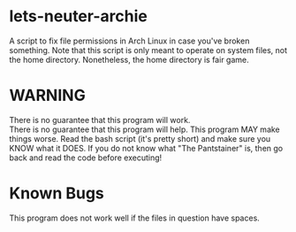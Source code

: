 # lets-neuter-archie
A script to fix file permissions in Arch Linux in case you've broken something.  Note that this script is only meant to operate on system files, not the home directory.  Nonetheless, the home directory is fair game.  

# WARNING
There is no guarantee that this program will work.  
There is no guarantee that this program will help.
This program MAY make things worse.
Read the bash script (it's pretty short) and make sure you KNOW what it DOES.
If you do not know what "The Pantstainer" is, then go back and read the code before executing!

# Known Bugs
This program does not work well if the files in question have spaces.  

